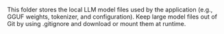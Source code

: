 This folder stores the local LLM model files used by the application (e.g., GGUF weights, tokenizer, and configuration). Keep large model files out of Git by using .gitignore and download or mount them at runtime.
